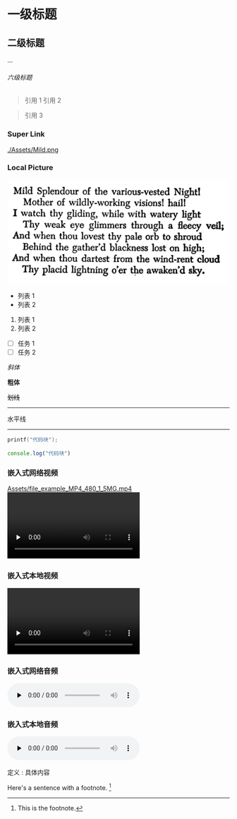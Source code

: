 # 一级标题
## 二级标题
...
###### 六级标题

> 引用 1
> 引用 2

> 引用 3

### Super Link
[./Assets/Mild.png](./Assets/Mild.png)

### Local Picture
![./Assets/Mild.png](./Assets/Mild.png)

- 列表 1 
- 列表 2

1. 列表 1
2. 列表 2

- [ ] 任务 1
- [ ] 任务 2

*斜体*

**粗体**

~~划线~~

---

水平线

---

```c++
printf("代码块");
```

```js
console.log("代码块")
```

### 嵌入式网络视频
[Assets/file_example_MP4_480_1_5MG.mp4](./Assets/file_example_MP4_480_1_5MG.mp4)
<video id="video" controls="" preload="none" poster="">
      <source id="mp4" src="https://file-examples-com.github.io/uploads/2017/04/file_example_MP4_480_1_5MG.mp4" type="video/mp4">
</video>

### 嵌入式本地视频
<video id="video" controls="" preload="none" poster="">
      <source id="mp4" src="./Assets/file_example_MP4_480_1_5MG.mp4" type="video/mp4">
</video>

### 嵌入式网络音频
<audio id="audio" controls="" preload="none">
      <source id="mp3" src="https://file-examples-com.github.io/uploads/2017/11/file_example_MP3_700KB.mp3">
</audio>

### 嵌入式本地音频
<audio id="audio" controls="" preload="none">
      <source id="mp3" src="./Assets/file_example_MP3_1MG.mp3">
</audio>

定义
: 具体内容



Here's a sentence with a footnote. [^1]

[^1]: This is the footnote.